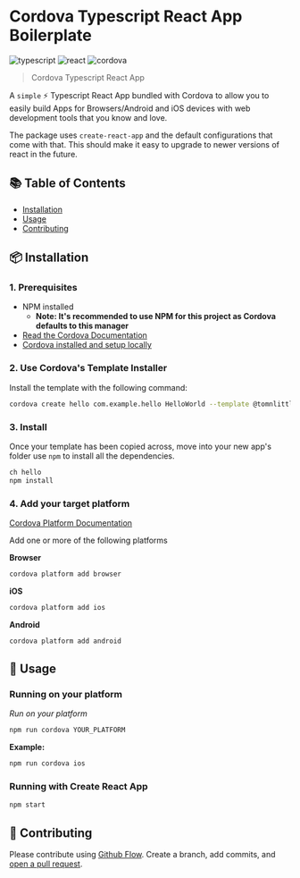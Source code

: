 # Cordova Typescript React App Boilerplate
![typescript](https://img.shields.io/badge/language-typescript-blue.svg) ![react](https://img.shields.io/badge/language-react-green.svg) ![cordova](https://img.shields.io/badge/language-cordova-lightgrey.svg)

> Cordova Typescript React App

A `simple` :zap: Typescript React App bundled with Cordova to allow you to easily build Apps for Browsers/Android and iOS devices with web development tools that you know and love.

The package uses `create-react-app` and the default configurations that come with that. This should make it easy to upgrade to newer versions of react in the future.

## :books: Table of Contents

- [Installation](#package-installation)
- [Usage](#rocket-usage)
- [Contributing](#memo-contributing)

## :package: Installation

### 1. Prerequisites
- NPM installed
  - **Note: It's recommended to use NPM for this project as Cordova defaults to this manager**
- [Read the Cordova Documentation](https://cordova.apache.org/docs/en/latest/)
- [Cordova installed and setup locally](https://cordova.apache.org/docs/en/latest/)

### 2. Use Cordova's Template Installer
Install the template with the following command:
```sh
cordova create hello com.example.hello HelloWorld --template @tomnlittle/react-typescript-cordova
```

### 3. Install
Once your template has been copied across, move into your new app's folder use `npm` to install all the dependencies.

```sh
ch hello
npm install
```

### 4. Add your target platform
[Cordova Platform Documentation](https://cordova.apache.org/docs/en/10.x/guide/cli/index.html#add-platforms)

Add one or more of the following platforms

**Browser**
```sh
cordova platform add browser
```

**iOS**
```sh
cordova platform add ios
```

**Android**
```sh
cordova platform add android
```

## :rocket: Usage

### Running on your platform
*Run on your platform*
```sh
npm run cordova YOUR_PLATFORM
```

**Example:**
```sh
npm run cordova ios
```

### Running with Create React App
```sh
npm start
```

## :memo: Contributing

Please contribute using [Github Flow](https://guides.github.com/introduction/flow/). Create a branch, add commits, and [open a pull request](https://github.com/tomnlittle/react-typescript-cordova/compare/).
